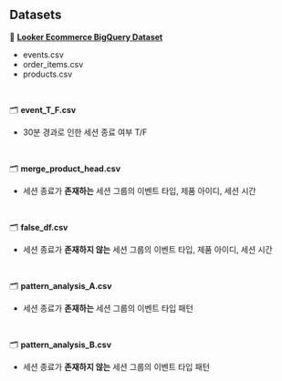 ## Datasets
🔗 **[Looker Ecommerce BigQuery Dataset](https://www.kaggle.com/datasets/mustafakeser4/looker-ecommerce-bigquery-dataset/data)**
- events.csv
- order_items.csv
- products.csv
</br>

🗂️ **event_T_F.csv**
- 30분 경과로 인한 세션 종료 여부 T/F
</br>

🗂️ **merge_product_head.csv**
- 세션 종료가 **존재하는** 세션 그룹의 이벤트 타입, 제품 아이디, 세션 시간
</br>

🗂️ **false_df.csv**
- 세션 종료가 **존재하지 않는** 세션 그룹의 이벤트 타입, 제품 아이디, 세션 시간
</br>

🗂️ **pattern_analysis_A.csv**
- 세션 종료가 **존재하는** 세션 그룹의 이벤트 타입 패턴
</br>

🗂️ **pattern_analysis_B.csv**
- 세션 종료가 **존재하지 않는** 세션 그룹의 이벤트 타입 패턴
</br>

